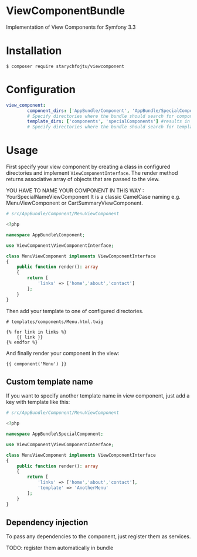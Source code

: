 # ViewComponentBundle
Implementation of View Components for Symfony 3.3

# Installation

```
$ composer require starychfojtu/viewcomponent
```

# Configuration

```yaml
view_component:
        component_dirs: ['AppBundle/Component', 'AppBundle/SpecialComponent'] #results in '/src/AppBundle/Component', '/src/AppBundle/Component/specialComponent'
        # Specify directories where the bundle should search for components from /src
        template_dirs: ['components', 'specialComponents'] #results in '/templates/components', '/templates/specialComponents'
        # Specify directories where the bundle should search for templates from /templates
```

# Usage

First specify your view component by creating a class in configured directories
and implement ```ViewComponentInterface```. The render method returns associative array of
objects that are passed to the view.

YOU HAVE TO NAME YOUR COMPONENT IN THIS WAY : YourSpecialNameViewComponent
It is a classic CamelCase naming e.g. MenuViewComponent or CartSummaryViewComponent.

```php
# src/AppBundle/Component/MenuViewComponent

<?php

namespace AppBundle\Component;

use ViewComponent\ViewComponentInterface;

class MenuViewComponent implements ViewComponentInterface
{
    public function render(): array
    {
        return [
            'links' => ['home','about','contact']
        ];
    }
}

```

Then add your template to one of configured directories.

```twig
# templates/components/Menu.html.twig

{% for link in links %}
    {{ link }}
{% endfor %}
```

And finally render your component in the view:

```twig
{{ component('Menu') }}
```

## Custom template name

If you want to specify another template name in view component, just add
a key with template like this:

```php
# src/AppBundle/Component/MenuViewComponent

<?php

namespace AppBundle\SpecialComponent;

use ViewComponent\ViewComponentInterface;

class MenuViewComponent implements ViewComponentInterface
{
    public function render(): array
    {
        return [
            'links' => ['home','about','contact'],
            'template' => 'AnotherMenu'
        ];
    }
}

```

## Dependency injection

To pass any dependencies to the component, just register them as services.

TODO: register them automatically in bundle